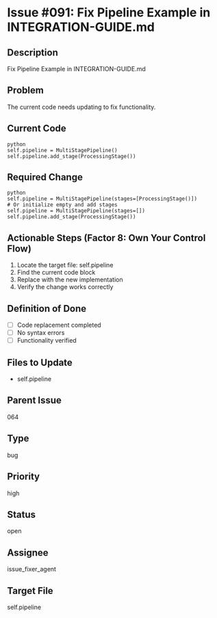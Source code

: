# Issue #091: Fix Pipeline Example in INTEGRATION-GUIDE.md

## Description
Fix Pipeline Example in INTEGRATION-GUIDE.md

## Problem
The current code needs updating to fix functionality.

## Current Code
```
python
self.pipeline = MultiStagePipeline()
self.pipeline.add_stage(ProcessingStage())
```

## Required Change
```  
python
self.pipeline = MultiStagePipeline(stages=[ProcessingStage()])
# Or initialize empty and add stages
self.pipeline = MultiStagePipeline(stages=[])
self.pipeline.add_stage(ProcessingStage())
```

## Actionable Steps (Factor 8: Own Your Control Flow)
1. Locate the target file: self.pipeline
2. Find the current code block
3. Replace with the new implementation
4. Verify the change works correctly

## Definition of Done
- [ ] Code replacement completed
- [ ] No syntax errors
- [ ] Functionality verified

## Files to Update
- self.pipeline

## Parent Issue
064

## Type
bug

## Priority
high

## Status
open

## Assignee
issue_fixer_agent

## Target File
self.pipeline
